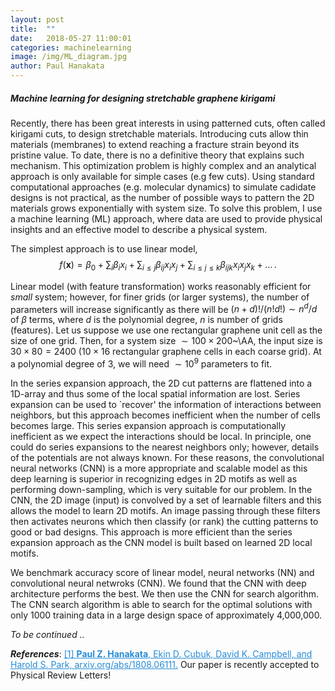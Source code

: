 ```yaml
---
layout: post
title:  ""
date:   2018-05-27 11:00:01
categories: machinelearning
image: /img/ML_diagram.jpg
author: Paul Hanakata
---
```

##### Machine learning for designing stretchable graphene kirigami
Recently, there has been great interests in using patterned cuts, often called kirigami cuts, to design stretchable materials. 
Introducing cuts allow thin materials (membranes) to extend reaching a fracture strain beyond its pristine value. To date, there is no a definitive theory that explains such mechanism. This optimization problem is highly complex and an analytical approach is only available for simple cases (e.g few cuts). Using standard computational approaches (e.g. molecular dynamics) to simulate cadidate designs is not practical, as the number of possible ways to pattern the 2D materials grows exponentially with system size. To solve this problem, I use a machine learning (ML) approach, where data are used to provide physical insights and an effective model to describe a physical system.


The simplest approach is to use linear model, 
$$f(\pmb{x})=\beta_0+\sum_i\beta_ix_i+\sum_{i\leq j}\beta_{ij}x_ix_j+\sum_{i\leq j\leq k}\beta_{ijk}x_ix_jx_k+\dots\,.$$

Linear model (with feature transformation) works reasonably efficient for *small* system; however, for finer grids (or larger systems), the number of parameters will increase significantly as there will be $(n+d)!/(n!d!)\sim n^d/d$ of $\beta$ terms, where $d$ is the polynomial degree, $n$ is number of grids (features). Let us suppose we use one rectangular graphene unit cell as the size of one grid. Then, for a system size $\sim100\times200$~\AA, the input size is $30\times80=2400$ ($10\times16$ rectangular graphene cells in each coarse grid). At a polynomial degree of 3, we will need $\sim10^9$ parameters to fit.

In the series expansion approach, the 2D cut patterns are flattened into a 1D-array and thus some of the local spatial information are
lost. Series expansion can be used to `recover' the information of interactions between neighbors, but this approach becomes inefficient when the number of cells becomes large. This series expansion approach is computationally inefficient as we expect the interactions should be local. In principle, one could do series expansions to the nearest neighbors only; however, details of the potentials are not always known. For these reasons, the convolutional neural networks (CNN) is a more appropriate and scalable model as this deep learning is superior in recognizing edges in 2D motifs as well as performing down-sampling, which is very suitable for our problem. In the CNN, the 2D image (input) is convolved by a set of learnable filters and this allows the model to learn 2D motifs. An image passing through these filters then activates neurons which then classify (or rank) the cutting patterns to good or bad designs. This approach is more efficient than the series expansion approach as the CNN model is built based on learned 2D local motifs.

We benchmark accuracy score of linear model, neural networks (NN) and convolutional neural netwroks (CNN). We found that the CNN with deep architecture performs the best.  We then use the CNN for search algorithm. The CNN search algorithm is able to search for the optimal solutions with only 1000 training data in a large design space of approximately 4,000,000. 

*To be continued ..*

***References***:
<a href="https://arxiv.org/abs/1808.06111" style="color:#268cd7">[1] **Paul Z. Hanakata**, Ekin D. Cubuk, David K. Campbell, and Harold S. Park, arxiv.org/abs/1808.06111.</a>
Our paper is recently accepted to Physical Review Letters! 


